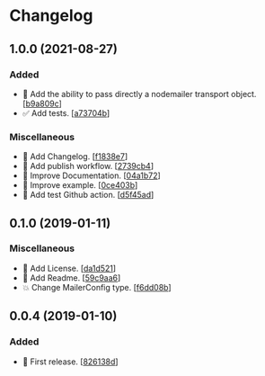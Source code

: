 # Changelog

<a name="1.0.0"></a>
## 1.0.0 (2021-08-27)

### Added

- 🎉 Add the ability to pass directly a nodemailer transport object. [[b9a809c](https://github.com/mathieutu/nodemailer-react/commit/b9a809ce5f14988c35a2d613c96c094ba7ac0491)]
- ✅ Add tests. [[a73704b](https://github.com/mathieutu/nodemailer-react/commit/a73704b3dc952dcbfedd52c626b9fabbdca2f2c4)]

### Miscellaneous

- 📝 Add Changelog. [[f1838e7](https://github.com/mathieutu/nodemailer-react/commit/f1838e711243be00ec4f2cadfee2ef103d5b8613)]
- 👷 Add publish workflow. [[2739cb4](https://github.com/mathieutu/nodemailer-react/commit/2739cb469fd6187978b650878e8789e1d459e484)]
- 📝 Improve Documentation. [[04a1b72](https://github.com/mathieutu/nodemailer-react/commit/04a1b7287e0d9caab48a9724f18343a2edd29af7)]
- 📝 Improve example. [[0ce403b](https://github.com/mathieutu/nodemailer-react/commit/0ce403bb9e586e88b4ac591098d58bc5f46eb6db)]
- 👷 Add test Github action. [[d5f45ad](https://github.com/mathieutu/nodemailer-react/commit/d5f45adc1ae4d14a10d2d98f75431ef3d8895298)]


<a name="0.1.0"></a>
## 0.1.0 (2019-01-11)

### Miscellaneous

- 📄 Add License. [[da1d521](https://github.com/mathieutu/nodemailer-react/commit/da1d521e548fb2be3682b653660dd9e3866b6b71)]
- 📝 Add Readme. [[59c9aa6](https://github.com/mathieutu/nodemailer-react/commit/59c9aa61e362fe29569284bd93c55882eba6ecaa)]
- 💥 Change MailerConfig type. [[f6dd08b](https://github.com/mathieutu/nodemailer-react/commit/f6dd08b50be6ba2f03eef41087c7165e1b6aa8e6)]


<a name="0.0.4"></a>
## 0.0.4 (2019-01-10)

### Added

- 🎉 First release. [[826138d](https://github.com/mathieutu/nodemailer-react/commit/826138dd40bcf2f338a1823c22fb5d6239ca247f)]



